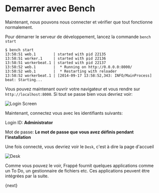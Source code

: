 # Demarrer avec Bench

Maintenant, nous pouvons nous connecter et vérifier que tout fonctionne normalement.

Pour démarrer le serveur de développement, lancez la commande `bench start`

	$ bench start
	13:58:51 web.1        | started with pid 22135
	13:58:51 worker.1     | started with pid 22136
	13:58:51 workerbeat.1 | started with pid 22137
	13:58:52 web.1        |  * Running on http://0.0.0.0:8000/
	13:58:52 web.1        |  * Restarting with reloader
	13:58:52 workerbeat.1 | [2014-09-17 13:58:52,343: INFO/MainProcess] beat: Starting...

Vous pouvez maintenant ouvrir votre navigateur et vous rendre sur `http://localhost:8000`. Si tout se passe bien vous devriez voir:

<img class="screenshot" alt="Login Screen" src="/assets/frappe_docs/assets/img/login.png">

Maintenant, connectez vous avec les identifiants suivants: 

Login ID: **Administrator**

Mot de passe: **Le mot de passe que vous avez définis pendant l'installation**

Une fois connecté, vous devriez voir le `Desk`, c'est à dire la page d'accueil

<img class="screenshot" alt="Desk" src="/assets/frappe_docs/assets/img/desk.png">

Comme vous pouvez le voir, Frappé fournit quelques applications comme un To Do, un gestionnaire de fichiers etc. Ces applications
peuvent être intégrées par la suite.

{next}
